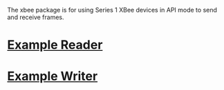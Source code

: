 The xbee package is for using Series 1 XBee devices in API mode to send and receive frames.

# [Example Reader](https://github.com/ebusto/xbee/blob/master/examples/stream_recv.go)
# [Example Writer](https://github.com/ebusto/xbee/blob/master/examples/stream_send.go)
